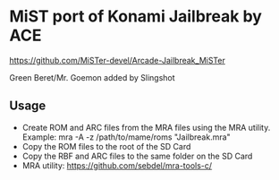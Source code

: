 # MiST port of Konami Jailbreak by ACE

https://github.com/MiSTer-devel/Arcade-Jailbreak_MiSTer

Green Beret/Mr. Goemon added by Slingshot

## Usage

- Create ROM and ARC files from the MRA files using the MRA utility.
  Example: mra -A -z /path/to/mame/roms "Jailbreak.mra"
- Copy the ROM files to the root of the SD Card
- Copy the RBF and ARC files to the same folder on the SD Card
- MRA utility: https://github.com/sebdel/mra-tools-c/